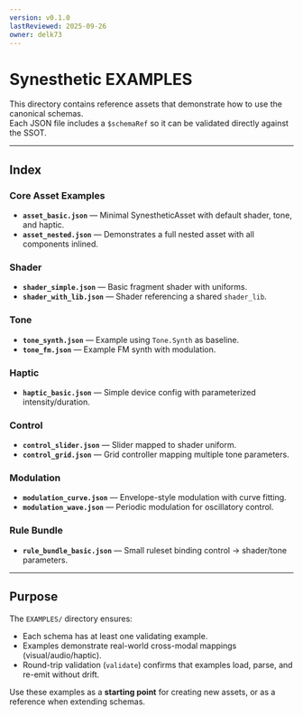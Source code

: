 ```yaml
---
version: v0.1.0
lastReviewed: 2025-09-26
owner: delk73
---
```


# Synesthetic EXAMPLES

This directory contains reference assets that demonstrate how to use the canonical schemas.  
Each JSON file includes a `$schemaRef` so it can be validated directly against the SSOT.

---

## Index

### Core Asset Examples
- **`asset_basic.json`** — Minimal SynestheticAsset with default shader, tone, and haptic.  
- **`asset_nested.json`** — Demonstrates a full nested asset with all components inlined.  

### Shader
- **`shader_simple.json`** — Basic fragment shader with uniforms.  
- **`shader_with_lib.json`** — Shader referencing a shared `shader_lib`.  

### Tone
- **`tone_synth.json`** — Example using `Tone.Synth` as baseline.  
- **`tone_fm.json`** — Example FM synth with modulation.  

### Haptic
- **`haptic_basic.json`** — Simple device config with parameterized intensity/duration.  

### Control
- **`control_slider.json`** — Slider mapped to shader uniform.  
- **`control_grid.json`** — Grid controller mapping multiple tone parameters.  

### Modulation
- **`modulation_curve.json`** — Envelope-style modulation with curve fitting.  
- **`modulation_wave.json`** — Periodic modulation for oscillatory control.  

### Rule Bundle
- **`rule_bundle_basic.json`** — Small ruleset binding control → shader/tone parameters.  

---

## Purpose

The `EXAMPLES/` directory ensures:  
- Each schema has at least one validating example.  
- Examples demonstrate real-world cross-modal mappings (visual/audio/haptic).  
- Round-trip validation (`validate`) confirms that examples load, parse, and re-emit without drift.  

Use these examples as a **starting point** for creating new assets, or as a reference when extending schemas.